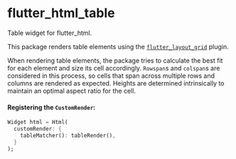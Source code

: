 # flutter_html_table

Table widget for flutter_html.

This package renders table elements using the [`flutter_layout_grid`](https://pub.dev/packages/flutter_layout_grid) plugin.

When rendering table elements, the package tries to calculate the best fit for each element and size its cell accordingly. `Rowspan`s and `colspan`s are considered in this process, so cells that span across multiple rows and columns are rendered as expected. Heights are determined intrinsically to maintain an optimal aspect ratio for the cell.

#### Registering the `CustomRender`:

```dart
Widget html = Html(
  customRender: {
    tableMatcher(): tableRender(),
  }
);
```
